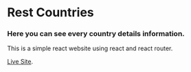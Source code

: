 # Rest Countries

### Here you can see every country details information.

This is a simple react website using react and react router.

[Live Site](https://web-restcountries.netlify.app/).
